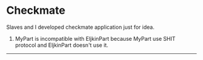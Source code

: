 # Checkmate
Slaves and I developed checkmate application just for idea.

1. MyPart is incompatible with EljkinPart because MyPart use SHIT protocol and EljkinPart doesn't use it.
--------------------------------------------------------------
